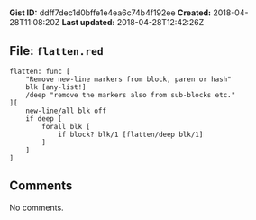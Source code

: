 # 

**Gist ID:** ddff7dec1d0bffe1e4ea6c74b4f192ee
**Created:** 2018-04-28T11:08:20Z
**Last updated:** 2018-04-28T12:42:26Z

## File: `flatten.red`

```Red
flatten: func [
	"Remove new-line markers from block, paren or hash"
	blk [any-list!]
	/deep "remove the markers also from sub-blocks etc."
][
	new-line/all blk off
	if deep [
		forall blk [
			if block? blk/1 [flatten/deep blk/1]
		]
	]
]
```

## Comments

No comments.
